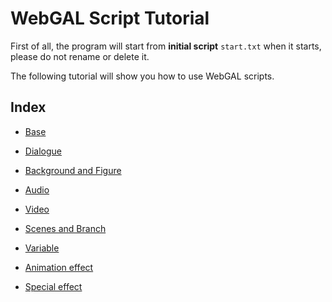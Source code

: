 # WebGAL Script Tutorial

First of all, the program will start from **initial script** `start.txt` when it starts, please do not rename or delete it.

The following tutorial will show you how to use WebGAL scripts.

## Index

- [Base](base.md)

- [Dialogue](dialogue.md)

- [Background and Figure](bg-and-figure.md)

- [Audio](audio.md)

- [Video](video.md)

- [Scenes and Branch](scenes.md)

- [Variable](variable.md)

- [Animation effect](animation.md)

- [Special effect](special-effect.md)
